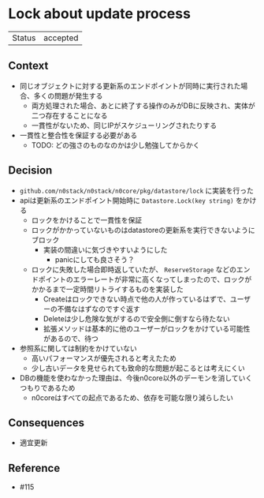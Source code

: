 # Lock about update process

|||
|--|--|
| Status | accepted |

## Context

- 同じオブジェクトに対する更新系のエンドポイントが同時に実行された場合、多くの問題が発生する
    - 両方処理された場合、あとに終了する操作のみがDBに反映され、実体が二つ存在することになる
    - 一貫性がないため、同じIPがスケジューリングされたりする
- 一貫性と整合性を保証する必要がある
    - TODO: どの強さのものなのかは少し勉強してからかく

## Decision

- `github.com/n0stack/n0stack/n0core/pkg/datastore/lock` に実装を行った
- apiは更新系のエンドポイント開始時に `Datastore.Lock(key string)` をかける
    - ロックをかけることで一貫性を保証
    - ロックがかかっていないものはdatastoreの更新系を実行できないようにブロック
        - 実装の間違いに気づきやすいようにした
            - panicにしても良さそう？
    - ロックに失敗した場合即時返していたが、 `ReserveStorage` などのエンドポイントのエラーレートが非常に高くなってしまったので、ロックがかかるまで一定時間リトライするものを実装した
        - Createはロックできない時点で他の人が作っているはずで、ユーザーの不備なはずなのですぐ返す
        - Deleteは少し危険な気がするので安全側に倒すなら待たない
        - 拡張メソッドは基本的に他のユーザーがロックをかけている可能性があるので、待つ
- 参照系に関しては制約をかけていない
    - 高いパフォーマンスが優先されると考えたため
    - 少し古いデータを見せられても致命的な問題が起こるとは考えにくい
- DBの機能を使わなかった理由は、今後n0core以外のデーモンを消していくつもりであるため
    - n0coreはすべての起点であるため、依存を可能な限り減らしたい

## Consequences

- 適宜更新

## Reference

- #115
